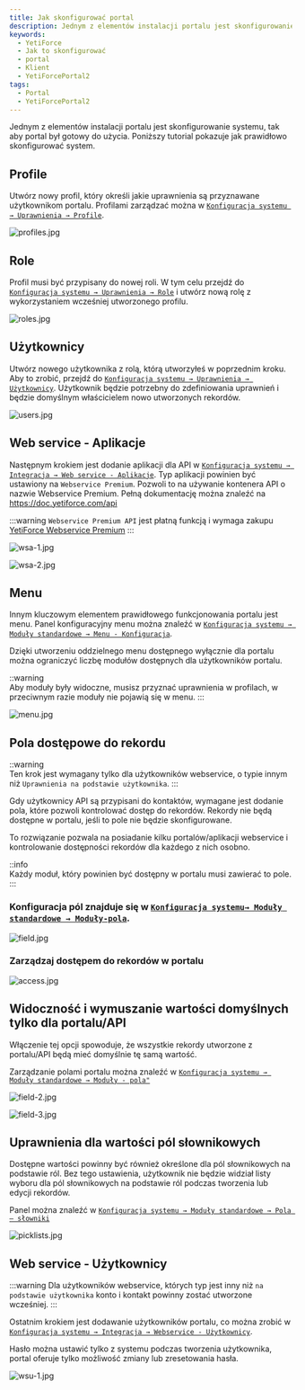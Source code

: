 ```yaml
---
title: Jak skonfigurować portal
description: Jednym z elementów instalacji portalu jest skonfigurowanie systemu, tak aby portal był gotowy do użycia.
keywords:
  - YetiForce
  - Jak to skonfigurować
  - portal
  - Klient
  - YetiForcePortal2
tags:
  - Portal
  - YetiForcePortal2
---
```


Jednym z elementów instalacji portalu jest skonfigurowanie systemu, tak aby portal był gotowy do użycia. Poniższy tutorial pokazuje jak prawidłowo skonfigurować system.

## Profile

Utwórz nowy profil, który określi jakie uprawnienia są przyznawane użytkownikom portalu. Profilami zarządzać można w [`Konfiguracja systemu → Uprawnienia → Profile`](/administrator-guides/permissions/profiles/).

![profiles.jpg](profiles.jpg)

## Role

Profil musi być przypisany do nowej roli. W tym celu przejdź do [`Konfiguracja systemu → Uprawnienia → Role`](/administrator-guides/permissions/roles/) i utwórz nową rolę z wykorzystaniem wcześniej utworzonego profilu.

![roles.jpg](roles.jpg)

## Użytkownicy

Utwórz nowego użytkownika z rolą, którą utworzyłeś w poprzednim kroku. Aby to zrobić, przejdź do [`Konfiguracja systemu → Uprawnienia → Użytkownicy`](/administrator-guides/permissions/users/). Użytkownik będzie potrzebny do zdefiniowania uprawnień i będzie domyślnym właścicielem nowo utworzonych rekordów.

![users.jpg](users.jpg)

## Web service - Aplikacje

Następnym krokiem jest dodanie aplikacji dla API w [`Konfiguracja systemu → Integracja → Web service - Aplikacje`](/administrator-guides/integration/webservice-apps/). Typ aplikacji powinien być ustawiony na `Webservice Premium`. Pozwoli to na używanie kontenera API o nazwie Webservice Premium. Pełną dokumentację można znaleźć na https://doc.yetiforce.com/api

:::warning
`Webservice Premium API` jest płatną funkcją i wymaga zakupu [YetiForce Webservice Premium](https://yetiforce.com/en/yetiforce-webservice-premium)
:::

![wsa-1.jpg](wsa-1.jpg)

![wsa-2.jpg](wsa-2.jpg)

## Menu

Innym kluczowym elementem prawidłowego funkcjonowania portalu jest menu. Panel konfiguracyjny menu można znaleźć w [`Konfiguracja systemu → Moduły standardowe → Menu - Konfiguracja`](/administrator-guides/standard-modules/menu/).

Dzięki utworzeniu oddzielnego menu dostępnego wyłącznie dla portalu można ograniczyć liczbę modułów dostępnych dla użytkowników portalu.

::warning  
Aby moduły były widoczne, musisz przyznać uprawnienia w profilach, w przeciwnym razie moduły nie pojawią się w menu.
:::

![menu.jpg](menu.jpg)

## Pola dostępowe do rekordu

::warning  
Ten krok jest wymagany tylko dla użytkowników webservice, o typie innym niż `Uprawnienia na podstawie użytkownika`.
:::

Gdy użytkownicy API są przypisani do kontaktów, wymagane jest dodanie pola, które pozwoli kontrolować dostęp do rekordów. Rekordy nie będą dostępne w portalu, jeśli to pole nie będzie skonfigurowane.

To rozwiązanie pozwala na posiadanie kilku portalów/aplikacji webservice i kontrolowanie dostępności rekordów dla każdego z nich osobno.

::info  
Każdy moduł, który powinien być dostępny w portalu musi zawierać to pole.
:::

### Konfiguracja pól znajduje się w [`Konfiguracja systemu→ Moduły standardowe → Moduły-pola`](/administrator-guides/standard-modules/edit-fields/).

![field.jpg](field.jpg)

### Zarządzaj dostępem do rekordów w portalu

![access.jpg](access.jpg)

## Widoczność i wymuszanie wartości domyślnych tylko dla portalu/API

Włączenie tej opcji spowoduje, że wszystkie rekordy utworzone z portalu/API będą mieć domyślnie tę samą wartość.

Zarządzanie polami portalu można znaleźć w [`Konfiguracja systemu → Moduły standardowe → Moduły - pola"`](/administrator-guides/standard-modules/edit-fields/)

![field-2.jpg](field-2.jpg)

![field-3.jpg](field-3.jpg)

## Uprawnienia dla wartości pól słownikowych

Dostępne wartości powinny być również określone dla pól słownikowych na podstawie ról. Bez tego ustawienia, użytkownik nie będzie widział listy wyboru dla pól słownikowych na podstawie ról podczas tworzenia lub edycji rekordów.

Panel można znaleźć w [`Konfiguracja systemu → Moduły standardowe → Pola – słowniki`](/administrator-guides/standard-modules/fields-picklists/)

![picklists.jpg](picklists.jpg)

## Web service - Użytkownicy

:::warning
Dla użytkowników webservice, których typ jest inny niż `na podstawie użytkownika` konto i kontakt powinny zostać utworzone wcześniej.
:::

Ostatnim krokiem jest dodawanie użytkowników portalu, co można zrobić w [`Konfiguracja systemu → Integracja → Webservice - Użytkownicy`](/administrator-guides/integration/webservice-users/).

Hasło można ustawić tylko z systemu podczas tworzenia użytkownika, portal oferuje tylko możliwość zmiany lub zresetowania hasła.

![wsu-1.jpg](wsu-1.jpg)
